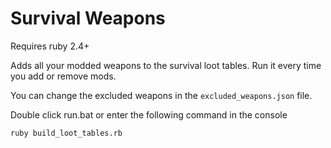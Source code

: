 # Survival Weapons
Requires ruby 2.4+

Adds all your modded weapons to the survival loot tables. Run it every time you add or remove mods.

You can change the excluded weapons in the `excluded_weapons.json` file.

Double click run.bat or enter the following command in the console
```bash
ruby build_loot_tables.rb
```
